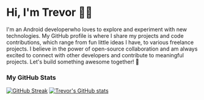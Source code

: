 # Hi, I'm Trevor 👋🏾

<!--
**Trevor97/Trevor97** is a ✨ _special_ ✨ repository because its `README.md` (this file) appears on your GitHub profile. -->

I'm an Android developerwho loves to explore and experiment with new technologies. My GitHub profile is where I share my projects and code contributions, which range from fun little ideas I have, to various freelance projects. I believe in the power of open-source collaboration and am always excited to connect with other developers and contribute to meaningful projects. Let's build something awesome together! 🚀

### My GitHub Stats

[![GitHub Streak](https://github-readme-streak-stats.herokuapp.com?user=Trevor97&border_radius=20&date_format=j%20M%5B%20Y%5D)](https://git.io/streak-stats)
[![Trevor's GitHub stats](https://github-readme-stats.vercel.app/api?username=Trevor97)](https://github.com/anuraghazra/github-readme-stats)

<!-- Here are some ideas to get you started:

- 🔭 I’m currently turning my ideas into fun little apps
- 🌱 I’m currently learning ...
- 👯 I’m looking to collaborate on ...
- 🤔 I’m looking for help with ...
- 💬 Ask me about ...
- 📫 How to reach me: ...
- 😄 Pronouns: ...
- ⚡ Fun fact: ...
-->
